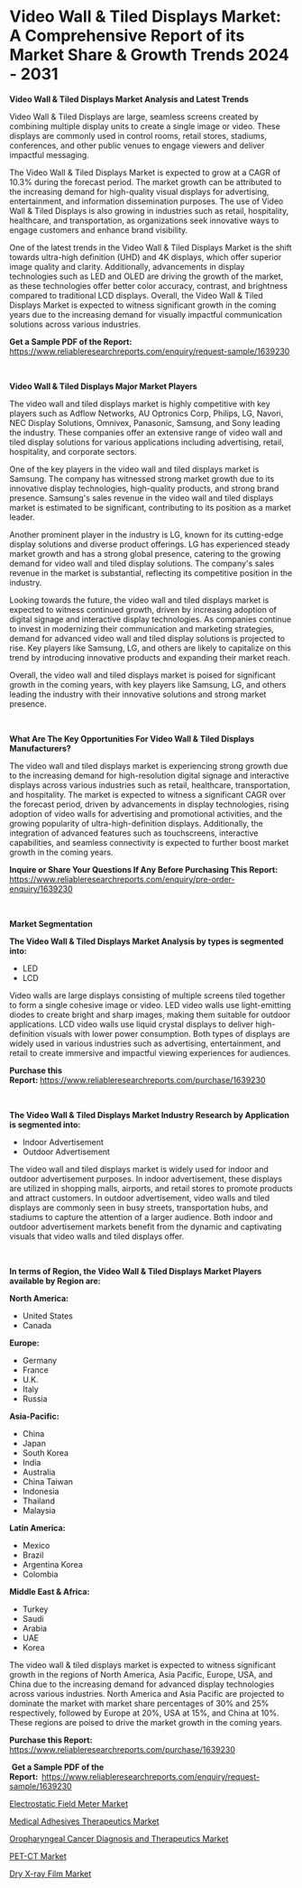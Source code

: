 <p><h1>Video Wall & Tiled Displays Market: A Comprehensive Report of its Market Share & Growth Trends 2024 - 2031</h1></p><p><strong>Video Wall & Tiled Displays Market Analysis and Latest Trends</strong></p>
<p><p>Video Wall & Tiled Displays are large, seamless screens created by combining multiple display units to create a single image or video. These displays are commonly used in control rooms, retail stores, stadiums, conferences, and other public venues to engage viewers and deliver impactful messaging.</p><p>The Video Wall & Tiled Displays Market is expected to grow at a CAGR of 10.3% during the forecast period. The market growth can be attributed to the increasing demand for high-quality visual displays for advertising, entertainment, and information dissemination purposes. The use of Video Wall & Tiled Displays is also growing in industries such as retail, hospitality, healthcare, and transportation, as organizations seek innovative ways to engage customers and enhance brand visibility.</p><p>One of the latest trends in the Video Wall & Tiled Displays Market is the shift towards ultra-high definition (UHD) and 4K displays, which offer superior image quality and clarity. Additionally, advancements in display technologies such as LED and OLED are driving the growth of the market, as these technologies offer better color accuracy, contrast, and brightness compared to traditional LCD displays. Overall, the Video Wall & Tiled Displays Market is expected to witness significant growth in the coming years due to the increasing demand for visually impactful communication solutions across various industries.</p></p>
<p><strong>Get a Sample PDF of the Report:&nbsp;</strong> <a href="https://www.reliableresearchreports.com/enquiry/request-sample/1639230">https://www.reliableresearchreports.com/enquiry/request-sample/1639230</a></p>
<p>&nbsp;</p>
<p><strong>Video Wall & Tiled Displays Major Market Players</strong></p>
<p><p>The video wall and tiled displays market is highly competitive with key players such as Adflow Networks, AU Optronics Corp, Philips, LG, Navori, NEC Display Solutions, Omnivex, Panasonic, Samsung, and Sony leading the industry. These companies offer an extensive range of video wall and tiled display solutions for various applications including advertising, retail, hospitality, and corporate sectors.</p><p>One of the key players in the video wall and tiled displays market is Samsung. The company has witnessed strong market growth due to its innovative display technologies, high-quality products, and strong brand presence. Samsung's sales revenue in the video wall and tiled displays market is estimated to be significant, contributing to its position as a market leader.</p><p>Another prominent player in the industry is LG, known for its cutting-edge display solutions and diverse product offerings. LG has experienced steady market growth and has a strong global presence, catering to the growing demand for video wall and tiled display solutions. The company's sales revenue in the market is substantial, reflecting its competitive position in the industry.</p><p>Looking towards the future, the video wall and tiled displays market is expected to witness continued growth, driven by increasing adoption of digital signage and interactive display technologies. As companies continue to invest in modernizing their communication and marketing strategies, demand for advanced video wall and tiled display solutions is projected to rise. Key players like Samsung, LG, and others are likely to capitalize on this trend by introducing innovative products and expanding their market reach.</p><p>Overall, the video wall and tiled displays market is poised for significant growth in the coming years, with key players like Samsung, LG, and others leading the industry with their innovative solutions and strong market presence.</p></p>
<p>&nbsp;</p>
<p><strong>What Are The Key Opportunities For Video Wall & Tiled Displays Manufacturers?</strong></p>
<p><p>The video wall and tiled displays market is experiencing strong growth due to the increasing demand for high-resolution digital signage and interactive displays across various industries such as retail, healthcare, transportation, and hospitality. The market is expected to witness a significant CAGR over the forecast period, driven by advancements in display technologies, rising adoption of video walls for advertising and promotional activities, and the growing popularity of ultra-high-definition displays. Additionally, the integration of advanced features such as touchscreens, interactive capabilities, and seamless connectivity is expected to further boost market growth in the coming years.</p></p>
<p><strong>Inquire or Share Your Questions If Any Before Purchasing This Report:</strong> <a href="https://www.reliableresearchreports.com/enquiry/pre-order-enquiry/1639230">https://www.reliableresearchreports.com/enquiry/pre-order-enquiry/1639230</a></p>
<p>&nbsp;</p>
<p><strong>Market Segmentation</strong></p>
<p><strong>The Video Wall & Tiled Displays Market Analysis by types is segmented into:</strong></p>
<p><ul><li>LED</li><li>LCD</li></ul></p>
<p><p>Video walls are large displays consisting of multiple screens tiled together to form a single cohesive image or video. LED video walls use light-emitting diodes to create bright and sharp images, making them suitable for outdoor applications. LCD video walls use liquid crystal displays to deliver high-definition visuals with lower power consumption. Both types of displays are widely used in various industries such as advertising, entertainment, and retail to create immersive and impactful viewing experiences for audiences.</p></p>
<p><strong>Purchase this Report:&nbsp;</strong><a href="https://www.reliableresearchreports.com/purchase/1639230">https://www.reliableresearchreports.com/purchase/1639230</a></p>
<p>&nbsp;</p>
<p><strong>The Video Wall & Tiled Displays Market Industry Research by Application is segmented into:</strong></p>
<p><ul><li>Indoor Advertisement</li><li>Outdoor Advertisement</li></ul></p>
<p><p>The video wall and tiled displays market is widely used for indoor and outdoor advertisement purposes. In indoor advertisement, these displays are utilized in shopping malls, airports, and retail stores to promote products and attract customers. In outdoor advertisement, video walls and tiled displays are commonly seen in busy streets, transportation hubs, and stadiums to capture the attention of a larger audience. Both indoor and outdoor advertisement markets benefit from the dynamic and captivating visuals that video walls and tiled displays offer.</p></p>
<p>&nbsp;</p>
<p><strong>In terms of Region, the Video Wall & Tiled Displays Market Players available by Region are:</strong></p>
<p>
    <p> <strong> North America: </strong>
        <ul>
            <li>United States</li>
            <li>Canada</li>
        </ul>
        </p> 
    <p> <strong> Europe: </strong>
        <ul>
            <li>Germany</li>
            <li>France</li>
            <li>U.K.</li>
            <li>Italy</li>
            <li>Russia</li>
        </ul>
        </p> 
    <p> <strong> Asia-Pacific: </strong>
        <ul>
            <li>China</li>
            <li>Japan</li>
            <li>South Korea</li>
            <li>India</li>
            <li>Australia</li>
            <li>China Taiwan</li>
            <li>Indonesia</li>
            <li>Thailand</li>
            <li>Malaysia</li>
        </ul>
        </p> 
    <p> <strong> Latin America: </strong>
        <ul>
            <li>Mexico</li>
            <li>Brazil</li>
            <li>Argentina Korea</li>
            <li>Colombia</li>
        </ul>
        </p> 
    <p> <strong> Middle East & Africa: </strong>
        <ul>
            <li>Turkey</li>
            <li>Saudi</li>
            <li>Arabia</li>
            <li>UAE</li>
            <li>Korea</li>
        </ul>
    </p>
    </p>
<p><p>The video wall & tiled displays market is expected to witness significant growth in the regions of North America, Asia Pacific, Europe, USA, and China due to the increasing demand for advanced display technologies across various industries. North America and Asia Pacific are projected to dominate the market with market share percentages of 30% and 25% respectively, followed by Europe at 20%, USA at 15%, and China at 10%. These regions are poised to drive the market growth in the coming years.</p></p>
<p><strong>Purchase this Report: </strong><a href="https://www.reliableresearchreports.com/purchase/1639230">https://www.reliableresearchreports.com/purchase/1639230</a></p>
<p>&nbsp;<strong>Get a Sample PDF of the Report:&nbsp;&nbsp;</strong><a href="https://www.reliableresearchreports.com/enquiry/request-sample/1639230">https://www.reliableresearchreports.com/enquiry/request-sample/1639230</a></p>
<p><strong></strong></p>
<p><p><a href="https://issuu.com/reportprime-2/docs/electrostatic-field-meter-market-size-2030.pptx">Electrostatic Field Meter Market</a></p><p><a href="https://github.com/maliyahmorrow6654/Market-Research-Report-List-3/blob/main/medical-adhesives-therapeutics-market.md">Medical Adhesives Therapeutics Market</a></p><p><a href="https://github.com/antony131rp/Market-Research-Report-List-1/blob/main/oropharyngeal-cancer-diagnosis-and-therapeutics-market.md">Oropharyngeal Cancer Diagnosis and Therapeutics Market</a></p><p><a href="https://github.com/cecuraprangm/Market-Research-Report-List-1/blob/main/pet-ct-market.md">PET-CT Market</a></p><p><a href="https://issuu.com/reportprime-2/docs/dry-x-ray-film-market-size-2030.pptx">Dry X-ray Film Market</a></p></p>